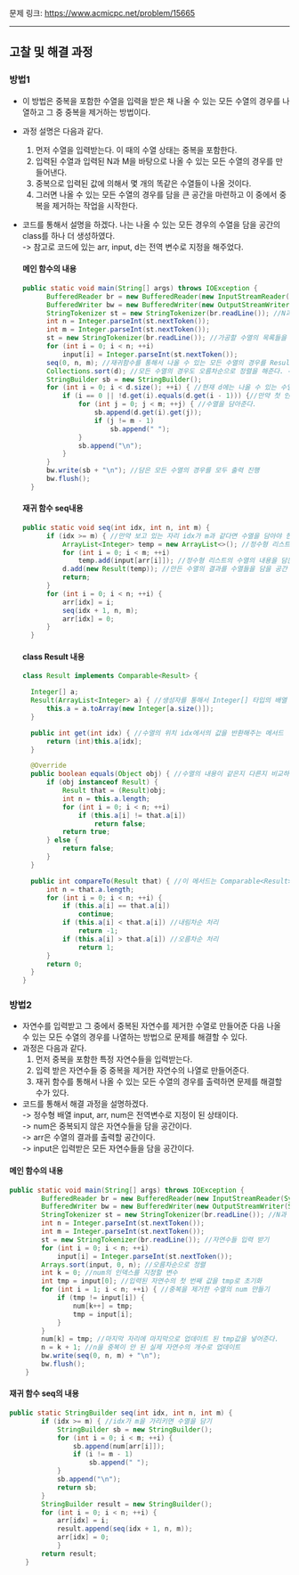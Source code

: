 문제 링크: https://www.acmicpc.net/problem/15665
- - -
## 고찰 및 해결 과정
### 방법1
- 이 방법은 중복을 포함한 수열을 입력을 받은 채 나올 수 있는 모든 수열의 경우를 나열하고 그 중 중복을 제거하는 방법이다.  
- 과정 설명은 다음과 같다.  
  1. 먼저 수열을 입력받는다. 이 때의 수열 상태는 중복을 포함한다.  
  2. 입력된 수열과 입력된 N과 M을 바탕으로 나올 수 있는 모든 수열의 경우를 만들어낸다.  
  3. 중복으로 입력된 값에 의해서 몇 개의 똑같은 수열들이 나올 것이다.  
  4. 그러면 나올 수 있는 모든 수열의 경우를 담을 큰 공간을 마련하고 이 중에서 중복을 제거하는 작업을 시작한다.  
- 코드를 통해서 설명을 하겠다.  나는 나올 수 있는 모든 경우의 수열을 담을 공간의 class를 하나 더 생성하였다.  
  -> 참고로 코드에 있는 arr, input, d는 전역 변수로 지정을 해주었다.  
  #### 메인 함수의 내용
  ```JAVA
  public static void main(String[] args) throws IOException {
        BufferedReader br = new BufferedReader(new InputStreamReader(System.in));
        BufferedWriter bw = new BufferedWriter(new OutputStreamWriter(System.out));
        StringTokenizer st = new StringTokenizer(br.readLine()); //N과 M을 입력 받는다. 
        int n = Integer.parseInt(st.nextToken());
        int m = Integer.parseInt(st.nextToken());
        st = new StringTokenizer(br.readLine()); //가공할 수열의 목록들을 입력한다. 
        for (int i = 0; i < n; ++i)
            input[i] = Integer.parseInt(st.nextToken());
        seq(0, n, m); //재귀함수를 통해서 나올 수 있는 모든 수열의 경우를 Result형 인스턴스에 담는다. 
        Collections.sort(d); //모든 수열의 경우도 오름차순으로 정렬을 해준다. -> 이 때 주의할 점은 정렬의 기준이 내림차순인지, 오름차순인지는 Result의 compareTo가 결정을 한다. 
        StringBuilder sb = new StringBuilder();
        for (int i = 0; i < d.size(); ++i) { //현재 d에는 나올 수 있는 수열의 경우들이 들어 있을 것이다.
            if (i == 0 || !d.get(i).equals(d.get(i - 1))) {//만약 첫 인덱스이거나 현재 보고 있는 자리의 수열이 앞 수열과 다르다면
                for (int j = 0; j < m; ++j) { //수열을 담아준다. 
                    sb.append(d.get(i).get(j));
                    if (j != m - 1)
                        sb.append(" ");
                }
                sb.append("\n");
            }
        }
        bw.write(sb + "\n"); //담은 모든 수열의 경우를 모두 출력 진행
        bw.flush();
    }
  ```

  #### 재귀 함수 seq내용
  ```JAVA
  public static void seq(int idx, int n, int m) {
        if (idx >= m) { //만약 보고 있는 자리 idx가 m과 같다면 수열을 담아야 한다.  
            ArrayList<Integer> temp = new ArrayList<>(); //정수형 리스트를 하나 만들어준다. 
            for (int i = 0; i < m; ++i)
                temp.add(input[arr[i]]); //정수형 리스트의 수열의 내용을 담는다. 
            d.add(new Result(temp)); //만든 수열의 결과를 수열들을 담을 공간 d에 담아준다. 
            return;
        }
        for (int i = 0; i < n; ++i) { 
            arr[idx] = i;
            seq(idx + 1, n, m);
            arr[idx] = 0;
        }
    }
  ```

  #### class Result 내용
  ```JAVA
  class Result implements Comparable<Result> {

    Integer[] a;
    Result(ArrayList<Integer> a) { //생성자를 통해서 Integer[] 타입의 배열 a를 만들어준다. 
        this.a = a.toArray(new Integer[a.size()]);
    }

    public int get(int idx) { //수열의 위치 idx에서의 값을 반환해주는 메서드
        return (int)this.a[idx];
    }

    @Override
    public boolean equals(Object obj) { //수열의 내용이 같은지 다른지 비교하는 함수
        if (obj instanceof Result) {
            Result that = (Result)obj;
            int n = this.a.length;
            for (int i = 0; i < n; ++i)
                if (this.a[i] != that.a[i])
                    return false;
            return true;
        } else {
            return false;
        }
    }

    public int compareTo(Result that) { //이 메서드는 Comparable<Result>에 의해서 반드시 있어야 하는 메서드이다. 이것은 수열의 내용들을 기준으로 수열을 오름차순으로 정렬할지 내림차순으로 정렬할지 결정한다.
        int n = that.a.length;
        for (int i = 0; i < n; ++i) {
            if (this.a[i] == that.a[i])
                continue;
            if (this.a[i] < that.a[i]) //내림차순 처리
                return -1;
            if (this.a[i] > that.a[i]) //오름차순 처리
                return 1;
        }
        return 0;
    }
  }
  ```

### 방법2
- 자연수를 입력받고 그 중에서 중복된 자연수를 제거한 수열로 만들어준 다음 나올 수 있는 모든 수열의 경우를 나열하는 방법으로 문제를 해결할 수 있다.  
- 과정은 다음과 같다.  
  1. 먼저 중복을 포함한 특정 자연수들을 입력받는다.  
  2. 입력 받은 자연수들 중 중복을 제거한 자연수의 나열로 만들어준다.  
  3. 재귀 함수를 통해서 나올 수 있는 모든 수열의 경우를 출력하면 문제를 해결할 수가 있다.  
- 코드를 통해서 해결 과정을 설명하겠다.  
  -> 정수형 배열 input, arr, num은 전역변수로 지정이 된 상태이다.  
  -> num은 중복되지 않은 자연수들을 담을 공간이다.  
  -> arr은 수열의 결과를 출력할 공간이다.  
  -> input은 입력받은 모든 자연수들을 담을 공간이다.  

#### 메인 함수의 내용
```JAVA
public static void main(String[] args) throws IOException {
        BufferedReader br = new BufferedReader(new InputStreamReader(System.in));
        BufferedWriter bw = new BufferedWriter(new OutputStreamWriter(System.out));
        StringTokenizer st = new StringTokenizer(br.readLine()); //N과 M을 입력받는다. 
        int n = Integer.parseInt(st.nextToken());
        int m = Integer.parseInt(st.nextToken());
        st = new StringTokenizer(br.readLine()); //자연수들 입력 받기
        for (int i = 0; i < n; ++i)
            input[i] = Integer.parseInt(st.nextToken());
        Arrays.sort(input, 0, n); //오름차순으로 정렬
        int k = 0; //num의 인덱스를 지정할 변수
        int tmp = input[0]; //입력된 자연수의 첫 번째 값을 tmp로 초기화
        for (int i = 1; i < n; ++i) { //중복을 제거한 수열의 num 만들기
            if (tmp != input[i]) {
                num[k++] = tmp;
                tmp = input[i];
            }
        }
        num[k] = tmp; //마지막 자리에 마지막으로 업데이트 된 tmp값을 넣어준다. 
        n = k + 1; //n을 중복이 안 된 실제 자연수의 개수로 업데이트 
        bw.write(seq(0, n, m) + "\n");
        bw.flush();
    }
```

#### 재귀 함수 seq의 내용
```JAVA
public static StringBuilder seq(int idx, int n, int m) {
        if (idx >= m) { //idx가 m을 가리키면 수열을 담기
            StringBuilder sb = new StringBuilder();
            for (int i = 0; i < m; ++i) {
                sb.append(num[arr[i]]);
                if (i != m - 1)
                    sb.append(" ");
            }
            sb.append("\n");
            return sb;
        }
        StringBuilder result = new StringBuilder();
        for (int i = 0; i < n; ++i) {
            arr[idx] = i;
            result.append(seq(idx + 1, n, m));
            arr[idx] = 0;
            }
        return result;
    }
```
